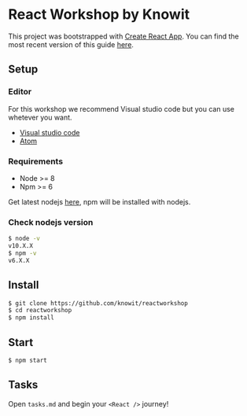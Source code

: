 # React Workshop by Knowit
This project was bootstrapped with [Create React App](https://github.com/facebookincubator/create-react-app).
You can find the most recent version of this guide [here](https://github.com/facebookincubator/create-react-app/blob/master/packages/react-scripts/template/README.md).
## Setup
### Editor
For this workshop we recommend Visual studio code but you can use whetever you want.
- [Visual studio code](https://code.visualstudio.com/)
- [Atom](https://atom.io/)

### Requirements
- Node >= 8
- Npm >= 6

Get latest nodejs [here](https://nodejs.org/en/download/), npm will be installed with nodejs.

### Check nodejs version
```sh
$ node -v
v10.X.X
$ npm -v
v6.X.X
```

## Install
```sh
$ git clone https://github.com/knowit/reactworkshop
$ cd reactworkshop
$ npm install
```

## Start
```sh
$ npm start
```

## Tasks
Open `tasks.md` and begin your `<React />` journey!
